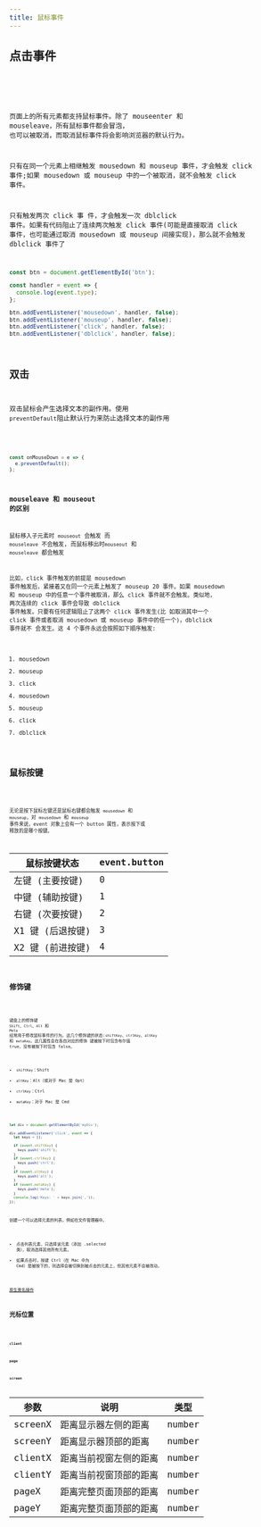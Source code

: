 ```yaml
---
title: 鼠标事件
---
```


## 点击事件

<code src="./demos/MouseClick.jsx" inline />

<!-- | 事件          | 触发时机                                                                                                                                              | 冒泡 | 键盘触发 |
| ------------- | ----------------------------------------------------------------------------------------------------------------------------------------------------- | ---- | -------- |
| `mouseenter`  | 在鼠标光标从元素外部首次移动到元素范围之内时触发，而且 在光标移动到后代元素上不会触发。                                                               | 否   |
| `mousemove`   | 当鼠标指针在元素内部移动时重复地触发。                                                                                                                |      | 否       |
| `mousedown`   | 在用户按下了任意鼠标按钮时触发。                                                                                                                      |      | 否       |
| `mouseover`   | 在鼠标指针位于一个元素外部，然后用户将其首次移入另一个元素边界之内时触发。                                                                            |      | 否       |
| `click`       | 在用户单击主鼠标按钮(一般是左边的按钮)或者按下回车键时触发。这一点对确保易访问性很重要，意味着 onclick 事件处理程序既可以通过键盘也可以通过鼠标执行。 | 是   | 是       |
| `dblclick`    | 在用户双击主鼠标按钮(一般是左边的按钮)时触发。                                                                                                        |
| `mouseleave`  | 在位于元素上方的鼠标光标移动到元素范围之外时触发。**这个事件不冒泡，而且在光标移动到后代元素上不会触发。**                                            |
| `mouseout`    | 在鼠标指针位于一个元素上方，然后用户将其移入另一个元素时触发。又移入的另一个元素可能位于前一个元素的外部，也**可能是这个元素的子元素**。              |      | 否       |
| `mouseup`     | 在用户释放鼠标按钮时触发。                                                                                                                            |      | 否       |
| `contextmenu` | 在鼠标右键被按下时触发。还有其他打开上下文菜单的方式，例如使用特殊的键盘按键，在这种情况下它也会被触发，因此它并不完全是鼠标事件。                    | -->

页面上的所有元素都支持鼠标事件。除了 mouseenter 和 mouseleave，所有鼠标事件都会冒泡，
也可以被取消，而取消鼠标事件将会影响浏览器的默认行为。

只有在同一个元素上相继触发 mousedown 和 mouseup 事件，才会触发 click 事件;如果 mousedown 或 mouseup 中的一个被取消，就不会触发 click 事件。

只有触发两次 click 事 件，才会触发一次 dblclick 事件。如果有代码阻止了连续两次触发 click 事件(可能是直接取消 click 事件，也可能通过取消 mousedown 或 mouseup 间接实现)，那么就不会触发 dblclick 事件了

```js
const btn = document.getElementById('btn');

const handler = event => {
  console.log(event.type);
};

btn.addEventListener('mousedown', handler, false);
btn.addEventListener('mouseup', handler, false);
btn.addEventListener('click', handler, false);
btn.addEventListener('dblclick', handler, false);
```

## 双击

双击鼠标会产生选择文本的副作用。使用 `preventDefault`阻止默认行为来防止选择文本的副作用

<code src="./demos/MouseDoubleClick.jsx" inline />

```js
const onMouseDown = e => {
  e.preventDefault();
};
```

### mouseleave 和 mouseout 的区别

鼠标移入子元素时 `mouseout` 会触发 而 `mouseleave` 不会触发, 而鼠标移出时`mouseout` 和 `mouseleave` 都会触发

比如，click 事件触发的前提是 mousedown 事件触发后，紧接着又在同一个元素上触发了 mouseup 20
事件。如果 mousedown 和 mouseup 中的任意一个事件被取消，那么 click 事件就不会触发。类似地， 两次连续的 click 事件会导致 dblclick 事件触发。只要有任何逻辑阻止了这两个 click 事件发生(比 如取消其中一个 click 事件或者取消 mousedown 或 mouseup 事件中的任一个)，dblclick 事件就不 会发生。这 4 个事件永远会按照如下顺序触发:

1. mousedown
2. mouseup
3. click
4. mousedown
5. mouseup
6. click
7. dblclick

## 鼠标按键

<code src='./demos/MouseButton.jsx' inline />

无论是按下鼠标左键还是鼠标右键都会触发 `mousedown` 和 `mouseup`，对 `mousedown` 和 `mouseup` 事件来说，event 对象上会有一个 button 属性，表示按下或 释放的是哪个按键。

| 鼠标按键状态     | event.button |
| ---------------- | ------------ |
| 左键 (主要按键)  | 0            |
| 中键 (辅助按键)  | 1            |
| 右键 (次要按键)  | 2            |
| X1 键 (后退按键) | 3            |
| X2 键 (前进按键) | 4            |

## 修饰键

<code src="./demos/SelectableList.jsx" />

键盘上的修饰键 `Shift`、`Ctrl`、`Alt` 和 `Meta` 经常用于修改鼠标事件的行为。这几个修饰键的状态:`shiftKey`、`ctrlKey`、`altKey` 和 `metaKey`。这几属性会在各自对应的修饰 键被按下时包含布尔值 true，没有被按下时包含 false。

- `shiftKey`：Shift
- `altKey`：Alt（或对于 Mac 是 Opt）
- `ctrlKey`：Ctrl
- `metaKey`：对于 Mac 是 Cmd

```js
let div = document.getElementById('myDiv');

div.addEventListener('click', event => {
  let keys = [];

  if (event.shiftKey) {
    keys.push('shift');
  }
  if (event.ctrlKey) {
    keys.push('ctrl');
  }
  if (event.altKey) {
    keys.push('alt');
  }
  if (event.metaKey) {
    keys.push('meta');
  }
  console.log('Keys: ' + keys.join(','));
});
```

创建一个可以选择元素的列表，例如在文件管理器中。

- 点击列表元素，只选择该元素（添加 .selected 类），取消选择其他所有元素。
- 如果点击时，按键 Ctrl（在 Mac 中为 Cmd）是被按下的，则选择会被切换到被点击的元素上，但其他元素不会被改动。

[原生类名操作](https://developer.mozilla.org/zh-CN/docs/Web/API/Element/classList)

## 光标位置

<code src="./demos/MousePosition.jsx" />

#### client

#### page

#### screen

| 参数    | 说明                   | 类型   |
| ------- | ---------------------- | ------ |
| screenX | 距离显示器左侧的距离   | number |
| screenY | 距离显示器顶部的距离   | number |
| clientX | 距离当前视窗左侧的距离 | number |
| clientY | 距离当前视窗顶部的距离 | number |
| pageX   | 距离完整页面顶部的距离 | number |
| pageY   | 距离完整页面顶部的距离 | number |
